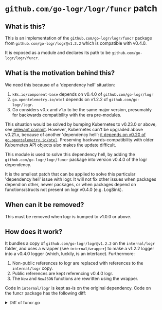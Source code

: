 # `github.com/go-logr/logr/funcr` patch

## What is this?

This is an implementation of the `github.com/go-logr/logr/funcr` package from `github.com/go-logr/logr@v1.2.2` which is compatible with v0.4.0. 

It is exposed as a module and declares its path to be `github.com/go-logr/logr/funcr`.

## What is the motivation behind this?

We need this because of a 'dependency hell' situation:

1. `k8s.io/component-base` depends on v0.4.0 of `github.com/go-logr/logr`
2. `go.opentelemetry.io/otel` depends on v1.2.2 of `github.com/go-logr/logr`.
3. Go considers v0.x and v1.x to be the same major version, presumably for backwards compatibility with the era pre-modules.

This situation would be solved by bumping Kubernetes to v0.23.0 or above, see [relevant commit](https://github.com/kubernetes/kubernetes/commit/cb6a6537).
However, Kubernetes can't be upgraded above v0.21.x, because of another 'dependency hell': [it depends on v0.20 of `go.opentelemetry.io/otel`](https://github.com/kubernetes/kubernetes/issues/106536). Preserving backwards-compatibility with older Kubernetes API objects also makes the update difficult.

This module is used to solve this dependency hell, by adding the `github.com/go-logr/logr/funcr` package into version v0.4.0 of the logr dependency.

It is the smallest patch that can be applied to solve this particular 'dependency hell' issue with logr. It will not fix other issues when packages depend on other, newer packages, or when packages depend on functions/structs not present on logr v0.4.0 (e.g. LogSink).

## When can it be removed?

This must be removed when logr is bumped to v1.0.0 or above.

## How does it work?

It bundles a copy of `github.com/go-logr/logr@v1.2.2` on the `internal/logr` folder, and uses a wrapper (see `internal/wrapper`) to make a v1.2.2 logger into a v0.4.0 logger (which, luckily, is an interface). Furthermore:

1. Non-public references to logr are replaced with references to the `internal/logr` copy. 
2. Public references are kept referencing v0.4.0 logr.
3. The `New` and `NewJSON` functions are rewritten using the wrapper.

Code in `internal/logr` is kept as-is on the original dependency. Code on the funcr package has the following diff:

<details>

<summary> Diff of funcr.go </summary>

```diff
--- /Users/pablo.baeyens/Source/logr/funcr/funcr.go     2022-03-04 13:16:46.000000000 +0100
+++ internal/patch/logr/funcr/funcr.go  2022-03-04 13:50:08.000000000 +0100
@@ -46,11 +46,13 @@
        "time"
 
        "github.com/go-logr/logr"
+       v122Logr "github.com/go-logr/logr/funcr/internal/logr"
+       "github.com/go-logr/logr/funcr/internal/wrapper"
 )
 
 // New returns a logr.Logger which is implemented by an arbitrary function.
 func New(fn func(prefix, args string), opts Options) logr.Logger {
-       return logr.New(newSink(fn, NewFormatter(opts)))
+       return wrapper.Fromv122Logger(v122Logr.New(newSink(fn, NewFormatter(opts))))
 }
 
 // NewJSON returns a logr.Logger which is implemented by an arbitrary function
@@ -59,7 +61,7 @@
        fnWrapper := func(_, obj string) {
                fn(obj)
        }
-       return logr.New(newSink(fnWrapper, NewFormatterJSON(opts)))
+       return wrapper.Fromv122Logger(v122Logr.New(newSink(fnWrapper, NewFormatterJSON(opts))))
 }
 
 // Underlier exposes access to the underlying logging function. Since
@@ -70,7 +72,7 @@
        GetUnderlying() func(prefix, args string)
 }
 
-func newSink(fn func(prefix, args string), formatter Formatter) logr.LogSink {
+func newSink(fn func(prefix, args string), formatter Formatter) v122Logr.LogSink {
        l := &fnlogger{
                Formatter: formatter,
                write:     fn,
@@ -157,17 +159,17 @@
        write func(prefix, args string)
 }
 
-func (l fnlogger) WithName(name string) logr.LogSink {
+func (l fnlogger) WithName(name string) v122Logr.LogSink {
        l.Formatter.AddName(name)
        return &l
 }
 
-func (l fnlogger) WithValues(kvList ...interface{}) logr.LogSink {
+func (l fnlogger) WithValues(kvList ...interface{}) v122Logr.LogSink {
        l.Formatter.AddValues(kvList)
        return &l
 }
 
-func (l fnlogger) WithCallDepth(depth int) logr.LogSink {
+func (l fnlogger) WithCallDepth(depth int) v122Logr.LogSink {
        l.Formatter.AddCallDepth(depth)
        return &l
 }
@@ -187,8 +189,8 @@
 }
 
 // Assert conformance to the interfaces.
-var _ logr.LogSink = &fnlogger{}
-var _ logr.CallDepthLogSink = &fnlogger{}
+var _ v122Logr.LogSink = &fnlogger{}
+var _ v122Logr.CallDepthLogSink = &fnlogger{}
 var _ Underlier = &fnlogger{}
 
 // NewFormatter constructs a Formatter which emits a JSON-like key=value format.
@@ -224,7 +226,7 @@
 
 // Formatter is an opaque struct which can be embedded in a LogSink
 // implementation. It should be constructed with NewFormatter. Some of
-// its methods directly implement logr.LogSink.
+// its methods directly implement v122Logr.LogSink.
 type Formatter struct {
        outputFormat outputFormat
        prefix       string
@@ -348,7 +350,7 @@
        }
 
        // Handle types that take full control of logging.
-       if v, ok := value.(logr.Marshaler); ok {
+       if v, ok := value.(v122Logr.Marshaler); ok {
                // Replace the value with what the type wants to get logged.
                // That then gets handled below via reflection.
                value = invokeMarshaler(v)
@@ -597,7 +599,7 @@
        return false
 }
 
-func invokeMarshaler(m logr.Marshaler) (ret interface{}) {
+func invokeMarshaler(m v122Logr.Marshaler) (ret interface{}) {
        defer func() {
                if r := recover(); r != nil {
                        ret = fmt.Sprintf("<panic: %s>", r)
@@ -692,7 +694,7 @@
 // Init configures this Formatter from runtime info, such as the call depth
 // imposed by logr itself.
 // Note that this receiver is a pointer, so depth can be saved.
-func (f *Formatter) Init(info logr.RuntimeInfo) {
+func (f *Formatter) Init(info v122Logr.RuntimeInfo) {
        f.depth += info.CallDepth
 }

```

</details>
